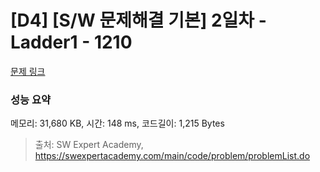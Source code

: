 # [D4] [S/W 문제해결 기본] 2일차 - Ladder1 - 1210 

[문제 링크](https://swexpertacademy.com/main/code/problem/problemDetail.do?contestProbId=AV14ABYKADACFAYh) 

### 성능 요약

메모리: 31,680 KB, 시간: 148 ms, 코드길이: 1,215 Bytes



> 출처: SW Expert Academy, https://swexpertacademy.com/main/code/problem/problemList.do